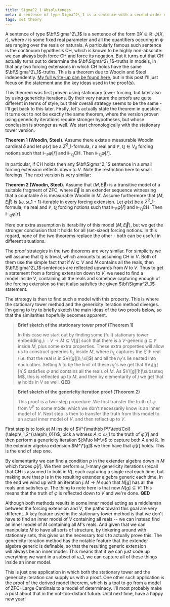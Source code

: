 ```yaml
---
title: Sigma^2_1 Absoluteness
meta: A sentence of type Sigma^2\_1 is a sentence with a second-order existential quantifier as the only second-order quantifier. A particularly famous such sentence is the continuum hypothesis (CH), which is known to be highly non-absolute - we can always both force it and force its negation. But it turns out that CH actually turns out to determine the Sigma^2\_1-truths in models, in that any two forcing extensions in which CH holds have the same Sigma^2\_1-truths. This is a theorem due to Woodin and Steel independently.
tags: set theory
---
```


A sentence of type $\bf\Sigma^2\_1$ is a sentence of the form $\exists
X\subseteq\mathbb R\colon\psi(X,r)$, where $r$ is some fixed real parameter and all the
quantifiers occuring in $\psi$ are ranging over the reals or naturals. A particularly
famous such sentence is the continuum hypothesis $\mathsf{CH}$, which is known to be
highly non-absolute: we can always both force $\mathsf{CH}$ and force its negation. But
it turns out that $\mathsf{CH}$ actually turns out to determine the
$\bf\Sigma^2\_1$-truths in models, in that any two forcing extensions in which
$\mathsf{CH}$ holds have the same $\bf\Sigma^2\_1$-truths. This is a theorem due to
Woodin and Steel independently. [My full write-up can be found
here](/notes/sigma2_1-absoluteness.pdf), but in this post I'll just focus on the
statement and the key ideas used in the proof(s).

This theorem was first proven using stationary tower forcing, but later also by using
genericity iterations. By their very nature the proofs are quite different in terms of
style, but their overall strategy seems to be the same - I'll get back to this later.
Firstly, let's actually state the theorem in question. It turns out to not be exactly
the same theorem, where the version proven using genericity iterations require stronger
hypotheses, but whose conclusion is stronger as well. We start chronologically with the
stationary tower version.

**Theorem 1 (Woodin, Steel).** Assume there exists a measurable Woodin cardinal
$\delta$ and let $\varphi(x)$ be a $\Sigma^2\_1$-formula, $r$ a real and $\mathbb
P,\mathbb Q\in V_\delta$ forcing notions such that $\Vdash_{\mathbb P}\varphi[\check
r]$ and $\Vdash_{\mathbb Q}\textsf{CH}$. Then $\Vdash_{\mathbb Q}\varphi[\check r]$.

In particular, if $\textsf{CH}$ holds then any $\bf\Sigma^2_1$ sentence in a small
forcing extension reflects down to $V$. Note the restriction here to small forcings.
The next version is very similar:

**Theorem 2 (Woodin, Steel).** Assume that $\langle M,\vec E\rangle$ is a transitive
model of a suitable fragment of $\mathsf{ZFC}$, where $\vec E$ is an extender sequence
witnessing that a countable $\delta$ is measurable Woodin in $M$. Assume furthermore
that $\langle M,\vec E\rangle$ is $(\omega,\omega\_1+1)$-iterable in every forcing
extension. Let $\varphi(x)$ be a $\Sigma^2\_1$-formula, $r$ a real and $\mathbb
P,\mathbb Q$ forcing notions such that $\Vdash_{\mathbb P}\varphi[\check r]$ and
$\Vdash_{\mathbb Q}\textsf{CH}$. Then $\Vdash_{\mathbb Q}\varphi[r]$.

Here our extra assumption is iterability of this model $\langle M,\vec E\rangle$, but
we get the stronger conclusion that it holds for all (set-sized) forcing notions. In
this regard, none of the two theorems replace the other - both can be useful in
different situations.

The proof strategies in the two theorems are very similar. For simplicity we will
assume that $\mathbb Q$ is trivial, which amounts to assuming $\textsf{CH}$ in $V$.
Both of them use the simple fact that if $N\subseteq V$ and $N$ contains all the reals,
then $\bf\Sigma^2\_1$-sentences are reflected upwards from $N$ to $V$. Thus to get a
statement from a forcing extension down to $V$, we need to find a model inside $V$,
containing all the reals and somehow capturing enough of the forcing extension so that
it also satisfies the given $\bf\Sigma^2\_1$-statement.

The strategy is then to find such a model with this property. This is where the
stationary tower method and the genericity iteration method diverges. I'm going to try
to briefly sketch the main ideas of the two proofs below, so that the similarities
hopefully becomes apparent.

> **Brief sketch of the stationary tower proof (Theorem 1)**
>
> In this case we start out by finding some (full) stationary tower embedding
> $j\colon:V\to M\subseteq V[\hat g]$ such that there is a $V$-generic
> $g\subseteq\mathbb P$ inside $M$, plus some extra properties. These extra properties
> will allow us to construct generics $h_\xi$ inside $M$, where $h_\xi$ captures the
> $\xi$'th real (i.e. that the real is in $V\[g][h_\xi]$) and all the $h_\xi$'s lie
> nested into each other. Setting $h$ to be the limit of these $h_\xi$'s we get that
> $V\[g][h]$ satisfies $\varphi$ and contains all the reals of $M$. As
> $V\[g][h]\subseteq M$, this is reflected up to $M$, and then by elementarity of $j$
> we get that $\varphi$ holds in $V$ as well. **QED**

> **Brief sketch of the genericity iteration proof (Theorem 2)**
>
> This proof is a two-step procedure. We first transfer the truth of $\varphi$ from
> $V^{\mathbb P}$ to some model which we don't necessarily know is an inner model of
> $V$. Next step is then to transfer the truth from this model to an actual inner model
> of $V$, and then reflect up to $V$.

First step is to look at $M$ inside of $V^{\mathbb
P\*\text{Col}(\aleph\_1,2^{\aleph\_0})}$, pick a witness $A\subseteq\omega\_1$ to the
truth of $\varphi[\check r]$ and then perform a genericity iteration $j:M\to M^\*$ to
capture both $A$ and $\mathbb R$. In the extender algebra extension $M^\*[g]$ we then
have that $\varphi[r]$ holds. This is the end of step one.

By elementarity we can find a condition $p$ in the extender algebra down in $M$ which
forces $\varphi[\check r]$. We then perform $\omega\_1$-many genericity iterations
(recall that $\textsf{CH}$ is assumed to hold in $V$), each capturing a single real
each time, but making sure that $p$ is in the resulting extender algebra generic each
time. In the end we wind up with an iteration $j\colon M\to N$ such that $N[g]$ has all
the reals and satisfies $\varphi$. The thing to note here is that now $N[g]\subseteq
V$! This means that the truth of $\varphi$ is reflected down to $V$ and we're
done. **QED**

Although both methods results in some inner model acting as a middleman between the
forcing extension and $V$, the paths toward this goal are very different. A key feature
used in the stationary tower method is that we don't have to find an inner model of $V$
containing all reals -- we can instead find an inner model of $M$ containing all $M$'s
reals. And given that we can manipulate $M$ to have all sorts of structure, by
tinkering around with stationary sets, this gives us the necessary tools to actually
prove this. The genericity iteration method has the notable feature that the extender
algebra generic is definable, so that the resulting generic extension will always be an
inner model. This means that if we can just code up everything we want in a subset of
$\omega\_1$, we can capture all of these things inside an inner model.

This is just one application in which both the stationary tower and the genericity
iteration can supply us with a proof. One other such application is the proof of the
derived model theorem, which is a tool to go from a model of $\textsf{ZFC}$+Large
Cardinals to a model of determinacy. I'll most probably make a post about that in the
not-too-distant future. Until next time, have a happy new year!
